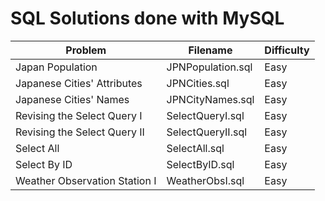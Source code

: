 # SQL Solutions done with MySQL

| Problem | Filename | Difficulty |
| --- | --- | --- |
| Japan Population | JPNPopulation.sql | Easy |
| Japanese Cities' Attributes | JPNCities.sql | Easy |
| Japanese Cities' Names | JPNCityNames.sql | Easy |
| Revising the Select Query I | SelectQueryI.sql | Easy |
| Revising the Select Query II | SelectQueryII.sql | Easy |
| Select All | SelectAll.sql | Easy |
| Select By ID | SelectByID.sql | Easy |
| Weather Observation Station I | WeatherObsI.sql | Easy |
